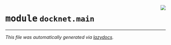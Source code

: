 <!-- markdownlint-disable -->

<a href="https://github.com/khulnasoft/docknet/blob/main/backend/src/docknet/main.py#L0"><img align="right" style="float:right;" src="https://img.shields.io/badge/-source-cccccc?style=flat-square"></a>

# <kbd>module</kbd> `docknet.main`








---

_This file was automatically generated via [lazydocs](https://github.com/khulnasoft/lazydocs)._
